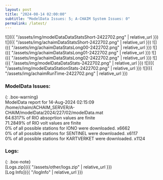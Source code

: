 ```yaml
---
layout: post
title: "2024-08-14 02:00:00"
subtitle: "ModelData Issues: 5; A-CHAIM System Issues: 0"
permalink: /latest/
---
```


![]({{ "/assets/img/modelDataDataStatsShort-2422702.png" | relative_url }})
![]({{ "/assets/img/achaimDataStatsShort-2422702.png" | relative_url }})
![]({{ "/assets/img/achaimDataStatsLong00-2422702.png" | relative_url }})
![]({{ "/assets/img/achaimDataStatsLong01-2422702.png" | relative_url }})
![]({{ "/assets/img/achaimDataStatsLong02-2422702.png" | relative_url }})
![]({{ "/assets/img/modelDataDataStats-2422702.png" | relative_url }})
![]({{ "/assets/img/modelDataStationStats-2422702.png" | relative_url }})
![]({{ "/assets/img/achaimRunTime-2422702.png" | relative_url }})


### ModelData Issues:  
  
{: .box-warning}  
 ModelData report for 14-Aug-2024 02:15:09   
 /home/chaim/ACHAIM_SERVER/A-CHAIM/modelData/2024/227/02/modelData.mat   
 64.6317% of RIO absoprtion values are finite   
 71.2849% of RIO volt values are finite   
 0% of all possible stations for IONO were downloaded. x6662   
 0% of all possible stations for SENTINEL were downloaded. x6117   
 0% of all possible stations for KARTVERKET were downloaded. x1124   
  


### Logs:  
  
{: .box-note}  
[Logs.zip]({{ "/assets/other/logs.zip" | relative_url }})  
[Log Info]({{ "/logInfo" | relative_url }})  

